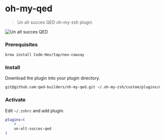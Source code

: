 # oh-my-qed
> Un alt succes QED oh-my-zsh plugin

![Un alt succes QED](https://github.com/qed-builders/oh-my-qed/assets/5159921/6ae8c3ff-07a9-4e8b-a9f1-342067ed3d47)

### Prerequisites

```sh
brew install Code-Hex/tap/neo-cowsay
```

### Install

Download the plugin into your plugin directory.

```sh
git@github.com:qed-builders/oh-my-qed.git ~/.oh-my-zsh/custom/plugins/un-alt-succes-qed
```

### Activate

Edit `~/.zshrc` and add plugin.

```sh
plugins=(
    # ...
    un-alt-succes-qed
)
```


